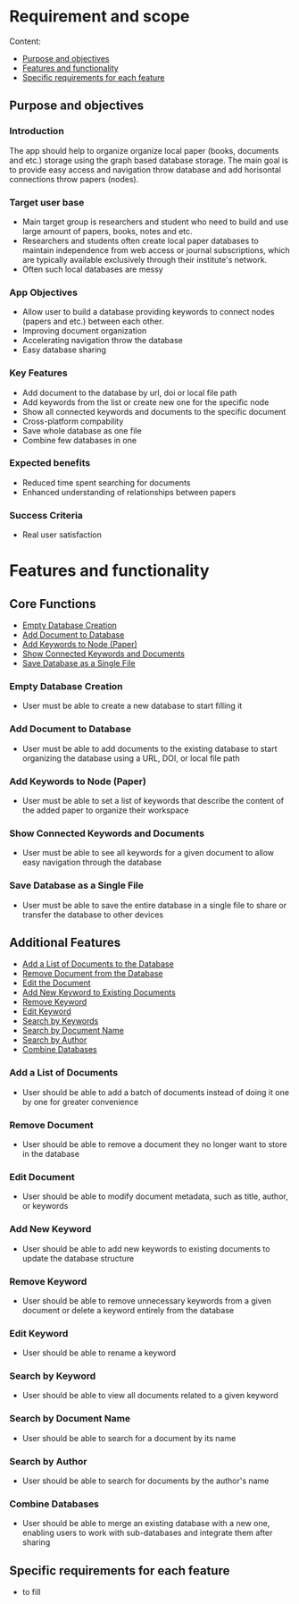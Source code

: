 # Requirement and scope
Content:
- [Purpose and objectives](#purpose-and-objectives)
- [Features and functionality](#features-and-functionality)
- [Specific requirements for each feature](#specific-requirements-for-each-feature)

## Purpose and objectives

### Introduction

The app should help to organize organize local paper (books, documents and etc.) storage using the graph based database storage. 
The main goal is to provide easy access and navigation throw database and add horisontal connections throw papers (nodes). 

### Target user base
- Main target group is researchers and student who need to build and use large amount of papers, books, notes and etc.
- Researchers and students often create local paper databases to maintain independence from web access or journal subscriptions, which are typically available exclusively through their institute's network.
- Often such local databases are messy

### App Objectives
- Allow user to build a database providing keywords to connect nodes (papers and etc.) between each other. 
- Improving document organization
- Accelerating navigation throw the database
- Easy database sharing

### Key Features
- Add document to the database by url, doi or local file path
- Add keywords from the list or create new one for the specific node
- Show all connected keywords and documents to the specific document
- Cross-platform compability
- Save whole database as one file
- Combine few databases in one

### Expected benefits
- Reduced time spent searching for documents
- Enhanced understanding of relationships between papers

### Success Criteria
- Real user satisfaction

# Features and functionality


## Core Functions

- [Empty Database Creation](#empty-database-creation)
- [Add Document to Database](#add-document-to-database)
- [Add Keywords to Node (Paper)](#add-keywords-to-node-paper)
- [Show Connected Keywords and Documents](#show-connected-keywords-and-documents)
- [Save Database as a Single File](#save-database-as-a-single-file)

### Empty Database Creation
- User must be able to create a new database to start filling it

### Add Document to Database
- User must be able to add documents to the existing database to start organizing the database using a URL, DOI, or local file path

### Add Keywords to Node (Paper)
- User must be able to set a list of keywords that describe the content of the added paper to organize their workspace

### Show Connected Keywords and Documents
- User must be able to see all keywords for a given document to allow easy navigation through the database

### Save Database as a Single File
- User must be able to save the entire database in a single file to share or transfer the database to other devices

## Additional Features

- [Add a List of Documents to the Database](#add-a-list-of-documents)
- [Remove Document from the Database](#remove-document)
- [Edit the Document](#edit-document)
- [Add New Keyword to Existing Documents](#add-new-keyword)
- [Remove Keyword](#remove-keyword)
- [Edit Keyword](#edit-keyword)
- [Search by Keywords](#search-by-keyword)
- [Search by Document Name](#search-by-document-name)
- [Search by Author](#search-by-author)
- [Combine Databases](#combine-databases)

### Add a List of Documents
- User should be able to add a batch of documents instead of doing it one by one for greater convenience

### Remove Document
- User should be able to remove a document they no longer want to store in the database

### Edit Document
- User should be able to modify document metadata, such as title, author, or keywords

### Add New Keyword
- User should be able to add new keywords to existing documents to update the database structure

### Remove Keyword
- User should be able to remove unnecessary keywords from a given document or delete a keyword entirely from the database

### Edit Keyword
- User should be able to rename a keyword

### Search by Keyword
- User should be able to view all documents related to a given keyword

### Search by Document Name
- User should be able to search for a document by its name

### Search by Author
- User should be able to search for documents by the author's name

### Combine Databases
- User should be able to merge an existing database with a new one, enabling users to work with sub-databases and integrate them after sharing


## Specific requirements for each feature
- to fill
